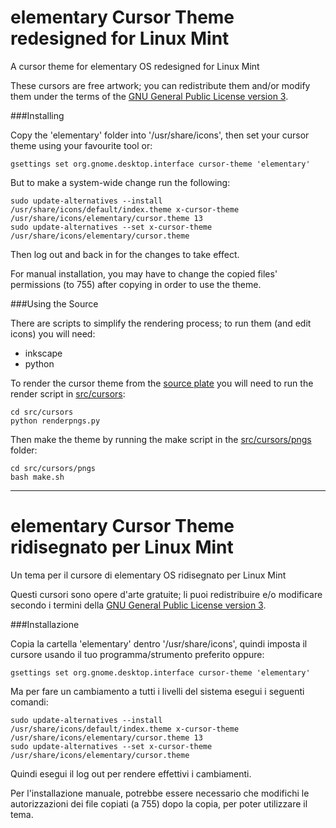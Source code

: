 elementary Cursor Theme redesigned for Linux Mint
=================================================

A cursor theme for elementary OS redesigned for Linux Mint

These cursors are free artwork; you can redistribute them and/or modify them under the terms of the [GNU General Public License version 3](http://www.gnu.org/licenses/gpl.txt).

###Installing 

Copy the 'elementary' folder into '/usr/share/icons', then set your cursor theme using your favourite tool or:

    gsettings set org.gnome.desktop.interface cursor-theme 'elementary'

But to make a system-wide change run the following:

    sudo update-alternatives --install /usr/share/icons/default/index.theme x-cursor-theme /usr/share/icons/elementary/cursor.theme 13
    sudo update-alternatives --set x-cursor-theme /usr/share/icons/elementary/cursor.theme

Then log out and back in for the changes to take effect.

For manual installation, you may have to change the copied files' permissions (to 755) after copying in order to use the theme.

###Using the Source

There are scripts to simplify the rendering process; to run them (and edit icons) you will need:

 * inkscape
 * python

To render the cursor theme from the [source plate](src/cursors/elementary.svg) you will need to run the render script in [src/cursors](src/cursors):
	
	cd src/cursors
    python renderpngs.py

Then make the theme by running the make script in the [src/cursors/pngs](src/cursors/pngs) folder:

	cd src/cursors/pngs
    bash make.sh

-----------

elementary Cursor Theme ridisegnato per Linux Mint
==================================================

Un tema per il cursore di elementary OS ridisegnato per Linux Mint

Questi cursori sono opere d'arte gratuite; li puoi redistribuire e/o modificare secondo i termini della [GNU General Public License version 3](http://www.gnu.org/licenses/gpl.txt).

###Installazione

Copia la cartella 'elementary' dentro '/usr/share/icons', quindi imposta il cursore usando il tuo programma/strumento preferito oppure:

    gsettings set org.gnome.desktop.interface cursor-theme 'elementary'

Ma per fare un cambiamento a tutti i livelli del sistema esegui i seguenti comandi:

    sudo update-alternatives --install /usr/share/icons/default/index.theme x-cursor-theme /usr/share/icons/elementary/cursor.theme 13
    sudo update-alternatives --set x-cursor-theme /usr/share/icons/elementary/cursor.theme

Quindi esegui il log out per rendere effettivi i cambiamenti.

Per l'installazione manuale, potrebbe essere necessario che modifichi le autorizzazioni dei file copiati (a 755) dopo la copia, per poter utilizzare il tema.
